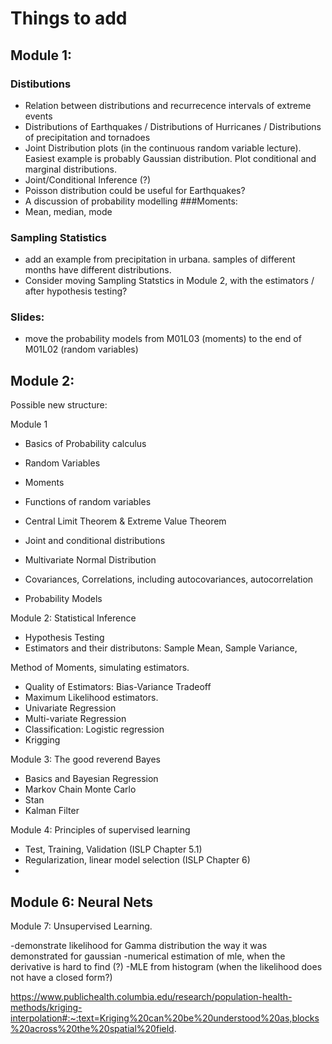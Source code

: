 # Things to add

## Module 1: 
### Distibutions
- Relation between distributions and recurrecence intervals of extreme events
- Distributions of Earthquakes / Distributions of Hurricanes / Distributions of precipitation and tornadoes
- Joint Distribution plots (in the continuous random variable lecture). Easiest example is probably Gaussian distribution. Plot conditional and marginal distributions.
- Joint/Conditional Inference (?)
- Poisson distribution could be useful for Earthquakes?
- A discussion of probability modelling
###Moments:
- Mean, median, mode

### Sampling Statistics 
- add an example from precipitation in urbana. samples of different months have different distributions.
- Consider moving Sampling Statstics in Module 2, with the estimators / after hypothesis testing? 


### Slides:
- move the probability models from M01L03 (moments) to the end of M01L02 (random variables)

## Module 2: 
Possible new structure:

Module 1
- Basics of Probability calculus
- Random Variables
- Moments
- Functions of random variables
- Central Limit Theorem & Extreme Value Theorem

- Joint and conditional distributions
- Multivariate Normal Distribution
- Covariances, Correlations, including autocovariances, autocorrelation
- Probability Models

Module 2: Statistical Inference
- Hypothesis Testing
- Estimators and their distributons: Sample Mean, Sample Variance, 

Method of Moments, simulating estimators. 
- Quality of Estimators: Bias-Variance Tradeoff
- Maximum Likelihood estimators. 
- Univariate Regression
- Multi-variate Regression
- Classification: Logistic regression
- Krigging

Module 3: The good reverend Bayes
- Basics and Bayesian Regression
- Markov Chain Monte Carlo
- Stan
- Kalman Filter

Module 4: Principles of supervised learning
- Test, Training, Validation (ISLP Chapter 5.1)
- Regularization, linear model selection (ISLP Chapter 6)
- 

Module 6: Neural Nets
- 

Module 7: Unsupervised Learning. 


-demonstrate likelihood for Gamma distribution the way it was demonstrated for gaussian
-numerical estimation of mle, when the derivative is hard to find (?)
-MLE from histogram (when the likelihood does not have a closed form?) 


https://www.publichealth.columbia.edu/research/population-health-methods/kriging-interpolation#:~:text=Kriging%20can%20be%20understood%20as,blocks%20across%20the%20spatial%20field.